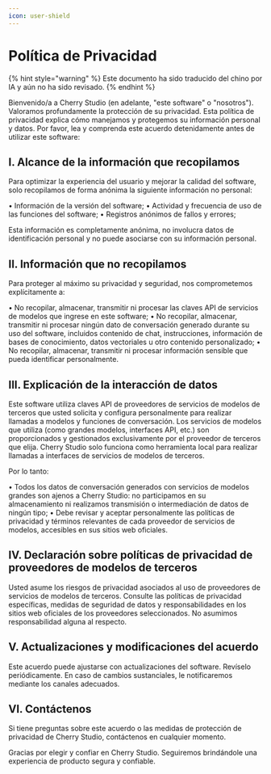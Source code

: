 ```yaml
---
icon: user-shield
---
```

# Política de Privacidad


{% hint style="warning" %}
Este documento ha sido traducido del chino por IA y aún no ha sido revisado.
{% endhint %}




Bienvenido/a a Cherry Studio (en adelante, "este software" o "nosotros"). Valoramos profundamente la protección de su privacidad. Esta política de privacidad explica cómo manejamos y protegemos su información personal y datos. Por favor, lea y comprenda este acuerdo detenidamente antes de utilizar este software:

## I. Alcance de la información que recopilamos

Para optimizar la experiencia del usuario y mejorar la calidad del software, solo recopilamos de forma anónima la siguiente información no personal:

• Información de la versión del software;
• Actividad y frecuencia de uso de las funciones del software;
• Registros anónimos de fallos y errores;

Esta información es completamente anónima, no involucra datos de identificación personal y no puede asociarse con su información personal.

## II. Información que no recopilamos

Para proteger al máximo su privacidad y seguridad, nos comprometemos explícitamente a:

• No recopilar, almacenar, transmitir ni procesar las claves API de servicios de modelos que ingrese en este software;
• No recopilar, almacenar, transmitir ni procesar ningún dato de conversación generado durante su uso del software, incluidos contenido de chat, instrucciones, información de bases de conocimiento, datos vectoriales u otro contenido personalizado;
• No recopilar, almacenar, transmitir ni procesar información sensible que pueda identificar personalmente.

## III. Explicación de la interacción de datos

Este software utiliza claves API de proveedores de servicios de modelos de terceros que usted solicita y configura personalmente para realizar llamadas a modelos y funciones de conversación. Los servicios de modelos que utiliza (como grandes modelos, interfaces API, etc.) son proporcionados y gestionados exclusivamente por el proveedor de terceros que elija. Cherry Studio solo funciona como herramienta local para realizar llamadas a interfaces de servicios de modelos de terceros.

Por lo tanto:

• Todos los datos de conversación generados con servicios de modelos grandes son ajenos a Cherry Studio: no participamos en su almacenamiento ni realizamos transmisión o intermediación de datos de ningún tipo;
• Debe revisar y aceptar personalmente las políticas de privacidad y términos relevantes de cada proveedor de servicios de modelos, accesibles en sus sitios web oficiales.

## IV. Declaración sobre políticas de privacidad de proveedores de modelos de terceros

Usted asume los riesgos de privacidad asociados al uso de proveedores de servicios de modelos de terceros. Consulte las políticas de privacidad específicas, medidas de seguridad de datos y responsabilidades en los sitios web oficiales de los proveedores seleccionados. No asumimos responsabilidad alguna al respecto.

## V. Actualizaciones y modificaciones del acuerdo

Este acuerdo puede ajustarse con actualizaciones del software. Revíselo periódicamente. En caso de cambios sustanciales, le notificaremos mediante los canales adecuados.

## VI. Contáctenos

Si tiene preguntas sobre este acuerdo o las medidas de protección de privacidad de Cherry Studio, contáctenos en cualquier momento.

Gracias por elegir y confiar en Cherry Studio. Seguiremos brindándole una experiencia de producto segura y confiable.
